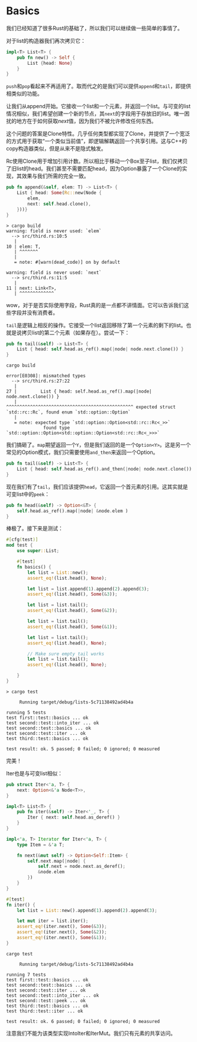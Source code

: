 # Basics

我们已经知道了很多Rust的基础了，所以我们可以继续做一些简单的事情了。

对于list的构造器我们再次拷贝它：

```rust
impl<T> List<T> {
    pub fn new() -> Self {
        List {head: None}
    }
}
```

`push`和`pop`看起来不再适用了。取而代之的是我们可以提供`append`和`tail`，即提供相类似的功能。

让我们从append开始。它接收一个list和一个元素，并返回一个list。与可变的list情况相似，我们希望创建一个新的节点，其`next`的字段用于存放旧的list。唯一困扰的地方在于如何获取*next*值，因为我们不被允许修改任何东西。

这个问题的答案是Clone特性。几乎任何类型都实现了Clone，并提供了一个宽泛的方式用于获取“一个类似当前值”，即逻辑解耦返回一个共享引用。这与C++的copy构造器类似，但是从来不是隐式触发。

Rc使用Clone用于增加引用计数。所以相比于移动一个Box至子list，我们仅拷贝了旧list的head。我们甚至不需要匹配head，因为Option暴露了一个Clone的实现，其效果与我们所需的完全一致。

```rust
pub fn append(&self, elem: T) -> List<T> {
    List { head: Some(Rc::new(Node {
        elem,
        next: self.head.clone(),
    }))}
}
```

```null
> cargo build
warning: field is never used: `elem`
  --> src/third.rs:10:5
   |
10 | elem: T,
   | ^^^^^^^
   |
   = note: #[warn(dead_code)] on by default

warning: field is never used: `next`
  --> src/third.rs:11:5
   |
11 | next: Link<T>,
   | ^^^^^^^^^^^^^
```

wow，对于是否实际使用字段，Rust真的是一点都不讲情面。它可以告诉我们这些字段并没有消费者。

`tail`是逻辑上相反的操作。它接受一个list返回移除了第一个元素的剩下的list。也就是说拷贝list的第二个元素（如果存在）。尝试一下：

```rust
pub fn tail(&self) -> List<T> {
    List { head: self.head.as_ref().map(|node| node.next.clone()) }
}
```

```null
cargo build

error[E0308]: mismatched types
  --> src/third.rs:27:22
   |
27 |         List { head: self.head.as_ref().map(|node| node.next.clone()) }
   |                      ^^^^^^^^^^^^^^^^^^^^^^^^^^^^^^^^^^^^^^^^^^^^^^^^ expected struct `std::rc::Rc`, found enum `std::option::Option`
   |
   = note: expected type `std::option::Option<std::rc::Rc<_>>`
              found type `std::option::Option<std::option::Option<std::rc::Rc<_>>>`
```

我们搞砸了。`map`期望返回一个`Y`，但是我们返回的是一个`Option<Y>`。这是另一个常见的Option模式，我们只需要使用`and_then`来返回一个Option。

```rust
pub fn tail(&self) -> List<T> {
    List { head: self.head.as_ref().and_then(|node| node.next.clone()) }
}
```

现在我们有了`tail`，我们应该提供`head`，它返回一个首元素的引用。这其实就是可变list中的`peek`：

```rust
pub fn head(&self) -> Option<&T> {
    self.head.as_ref().map(|node| &node.elem )
}
```

棒极了。接下来是测试：

```rust
#[cfg(test)]
mod test {
    use super::List;

    #[test]
    fn basics() {
        let list = List::new();
        assert_eq!(list.head(), None);

        let list = list.append(1).append(2).append(3);
        assert_eq!(list.head(), Some(&3));

        let list = list.tail();
        assert_eq!(list.head(), Some(&2));

        let list = list.tail();
        assert_eq!(list.head(), Some(&1));

        let list = list.tail();
        assert_eq!(list.head(), None);

        // Make sure empty tail works
        let list = list.tail();
        assert_eq!(list.head(), None);

    }
}
```

```null
> cargo test

     Running target/debug/lists-5c71138492ad4b4a

running 5 tests
test first::test::basics ... ok
test second::test::into_iter ... ok
test second::test::basics ... ok
test second::test::iter ... ok
test third::test::basics ... ok

test result: ok. 5 passed; 0 failed; 0 ignored; 0 measured

```

完美！

Iter也是与可变list相似：

```rust
pub struct Iter<'a, T> {
    next: Option<&'a Node<T>>,
}

impl<T> List<T> {
    pub fn iter(&self) -> Iter<'_, T> {
        Iter { next: self.head.as_deref() }
    }
}

impl<'a, T> Iterator for Iter<'a, T> {
    type Item = &'a T;

    fn next(&mut self) -> Option<Self::Item> {
        self.next.map(|node| {
            self.next = node.next.as_deref();
            &node.elem
        })
    }
}
```

```rust
#[test]
fn iter() {
    let list = List::new().append(1).append(2).append(3);

    let mut iter = list.iter();
    assert_eq!(iter.next(), Some(&3));
    assert_eq!(iter.next(), Some(&2));
    assert_eq!(iter.next(), Some(&1));
}
```

```null
cargo test

     Running target/debug/lists-5c71138492ad4b4a

running 7 tests
test first::test::basics ... ok
test second::test::basics ... ok
test second::test::iter ... ok
test second::test::into_iter ... ok
test second::test::peek ... ok
test third::test::basics ... ok
test third::test::iter ... ok

test result: ok. 6 passed; 0 failed; 0 ignored; 0 measured
```

注意我们不能为该类型实现IntoIter和IterMut。我们只有元素的共享访问。
